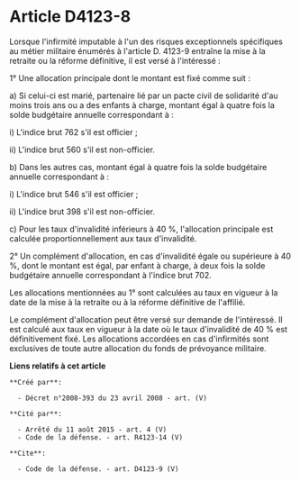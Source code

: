 # Article D4123-8

Lorsque l'infirmité imputable à l'un des risques exceptionnels spécifiques au métier militaire énumérés à l'article D. 4123-9
entraîne la mise à la retraite ou la réforme définitive, il est versé à l'intéressé : 

1° Une allocation principale dont le montant est fixé comme suit : 

a) Si celui-ci est marié, partenaire lié par un pacte civil de solidarité d'au moins trois ans ou a des enfants à charge,
montant égal à quatre fois la solde budgétaire annuelle correspondant à : 

i) L'indice brut 762 s'il est officier ; 

ii) L'indice brut 560 s'il est non-officier. 

b) Dans les autres cas, montant égal à quatre fois la solde budgétaire annuelle correspondant à : 

i) L'indice brut 546 s'il est officier ; 

ii) L'indice brut 398 s'il est non-officier. 

c) Pour les taux d'invalidité inférieurs à 40 %, l'allocation principale est calculée proportionnellement aux taux
d'invalidité. 

2° Un complément d'allocation, en cas d'invalidité égale ou supérieure à 40 %, dont le montant est égal, par enfant à charge,
à deux fois la solde budgétaire annuelle correspondant à l'indice brut 702. 

Les allocations mentionnées au 1° sont calculées au taux en vigueur à la date de la mise à la retraite ou à la réforme
définitive de l'affilié. 

Le complément d'allocation peut être versé sur demande de l'intéressé. Il est calculé aux taux en vigueur à la date où le
taux d'invalidité de 40 % est définitivement fixé. Les allocations accordées en cas d'infirmités sont exclusives de toute
autre allocation du fonds de prévoyance militaire.

**Liens relatifs à cet article**

	**Créé par**:

	  - Décret n°2008-393 du 23 avril 2008 - art. (V)

	**Cité par**:

	  - Arrêté du 11 août 2015 - art. 4 (V)
	  - Code de la défense. - art. R4123-14 (V)

	**Cite**:

	  - Code de la défense. - art. D4123-9 (V)
